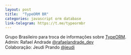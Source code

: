 ```yaml
---
layout: post
title:  "TypeORM BR"
categories: javascript orm database
link-telegram: https://t.me/typeormbr
---
```

Grupo Brasileiro para troca de informações sobre [TypeORM](https://typeorm.io).  
Admin: Rafael Andrade [@rafaelandrade_dev](https://t.me/rafaelandrade_dev)  
Colaboração: Jeudi Prando [@jeudi](https://t.me/jeudi)
